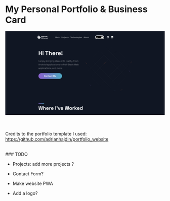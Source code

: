 # My Personal Portfolio & Business Card

<kbd>
  <img src="/public/images/demo_pic.png"/>
</kbd>

<br/> <br/>
Credits to the portfolio template I used: https://github.com/adrianhajdin/portfolio_website

<br/>
### TODO

- Projects: add more projects ?
- Contact Form?
- Make website PWA

- Add a logo?
